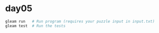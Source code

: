 # day05

```sh
gleam run   # Run program (requires your puzzle input in input.txt)
gleam test  # Run the tests
```
